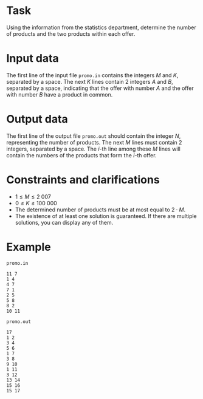 # Task

Using the information from the statistics department, determine the number of products and the two products within each offer.

# Input data

The first line of the input file `promo.in` contains the integers $M$ and $K$, separated by a space. The next $K$ lines contain $2$ integers $A$ and $B$, separated by a space, indicating that the offer with number $A$ and the offer with number $B$ have a product in common.

# Output data

The first line of the output file `promo.out` should contain the integer $N$, representing the number of products. The next $M$ lines must contain $2$ integers, separated by a space. The $i$-th line among these $M$ lines will contain the numbers of the products that form the $i$-th offer.

# Constraints and clarifications

* $1 \leq M \leq 2 \ 007$
* $0 \leq K \leq 100 \ 000$
* The determined number of products must be at most equal to $2 \cdot M$.
* The existence of at least one solution is guaranteed. If there are multiple solutions, you can display any of them.

# Example

`promo.in`
```
11 7
1 4
4 7
7 1
2 5
5 8
8 2
10 11
```

`promo.out`
```
17
1 2
3 4
5 6
1 7
3 8
9 10
1 11
3 12
13 14
15 16
15 17
